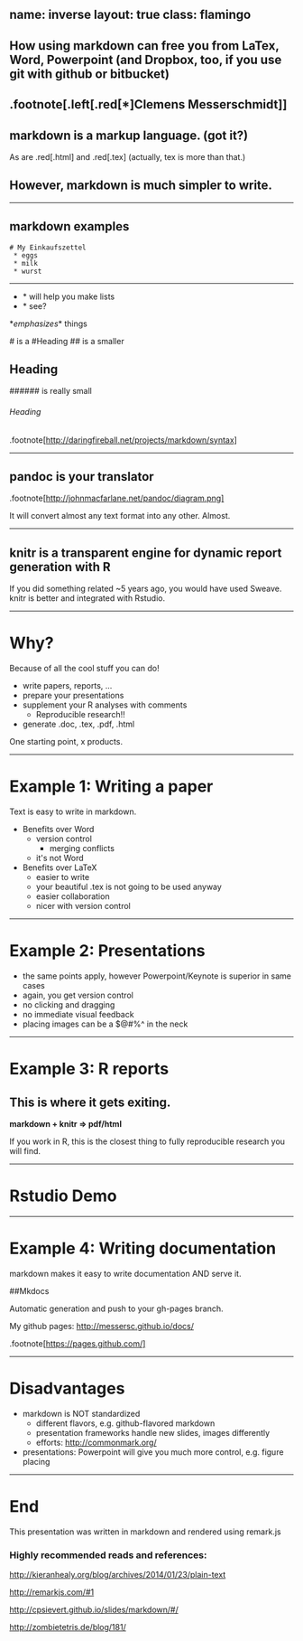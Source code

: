 name: inverse
layout: true
class: flamingo
---

## How using markdown can free you from LaTex, Word, Powerpoint (and Dropbox, too, if you use git with github or bitbucket)

.footnote[.left[.red[\*]Clemens Messerschmidt]]
---
## markdown is a markup language. (got it?)
As are .red[.html] and .red[.tex] (actually, tex is more than that.) 

## However, markdown is much simpler to write.

---
## markdown examples

```{md}
# My Einkaufszettel
 * eggs
 * milk
 * wurst

```

---

* \* will help you make lists
* \* see?

\**emphasizes*\* things

\# is a 
#Heading
\#\#
is a smaller 
## Heading
\#\#\#\#\#\# is really small
###### Heading

.footnote[http://daringfireball.net/projects/markdown/syntax]

---

## pandoc is your translator

.footnote[http://johnmacfarlane.net/pandoc/diagram.png]

It will convert almost any text format into any other. Almost.

---

## knitr is a transparent engine for dynamic report generation with R

If you did something related ~5 years ago, you would have used Sweave. knitr is better and integrated with Rstudio.

---

# Why?
Because of all the cool stuff you can do!

* write papers, reports, ...
* prepare your presentations
* supplement your R analyses with comments
	* Reproducible research!!
* generate .doc, .tex, .pdf, .html

One starting point, x products.

---

# Example 1: Writing a paper
Text is easy to write in markdown.

* Benefits over Word 
    * version control
        * merging conflicts
    * it's not Word
* Benefits over LaTeX
    * easier to write
    * your beautiful .tex is not going to be used anyway
    * easier collaboration
    * nicer with version control
---

# Example 2: Presentations

* the same points apply, however Powerpoint/Keynote is superior in same cases
* again, you get version control
* no clicking and dragging 
* no immediate visual feedback
* placing images can be a $@#%^ in the neck

---

# Example 3: R reports
## This is where it gets exiting.

__markdown + knitr => pdf/html__

If you work in R, this is the closest thing to fully reproducible research you will find.

---
# Rstudio Demo

---

# Example 4: Writing documentation
markdown makes it easy to write documentation AND serve it.

##Mkdocs

Automatic generation and push to your gh-pages branch.

My github pages: http://messersc.github.io/docs/

.footnote[https://pages.github.com/]

---
# Disadvantages

* markdown is NOT standardized
    * different flavors, e.g. github-flavored markdown
    * presentation frameworks handle new slides, images differently
    * efforts: http://commonmark.org/  
* presentations: Powerpoint will give you much more control, e.g. figure placing

---

# End

This presentation was written in markdown and rendered using remark.js

### Highly recommended reads and references:

http://kieranhealy.org/blog/archives/2014/01/23/plain-text

http://remarkjs.com/#1

http://cpsievert.github.io/slides/markdown/#/

http://zombietetris.de/blog/181/






